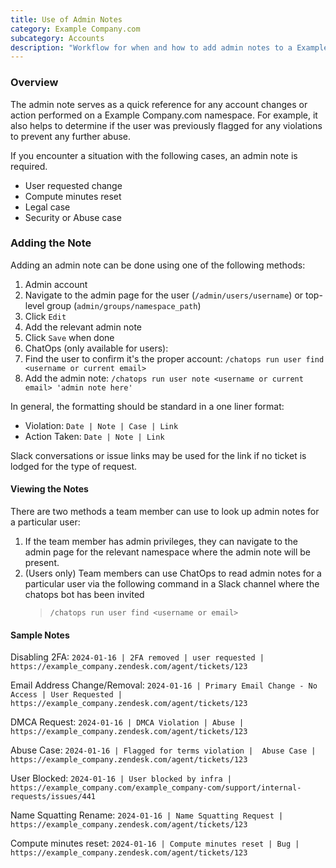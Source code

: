 ```yaml
---
title: Use of Admin Notes
category: Example Company.com
subcategory: Accounts
description: "Workflow for when and how to add admin notes to a Example Company.com account"
---
```


### Overview

The admin note serves as a quick reference for any account changes or action performed on a Example Company.com namespace. For example, it also helps to determine if the user was previously flagged for any violations to prevent any further abuse.

If you encounter a situation with the following cases, an admin note is required.

- User requested change
- Compute minutes reset
- Legal case
- Security or Abuse case

### Adding the Note

Adding an admin note can be done using one of the following methods:

1. Admin account
1. Navigate to the admin page for the user (`/admin/users/username`) or top-level group (`admin/groups/namespace_path`)
1. Click `Edit`
1. Add the relevant admin note
1. Click `Save` when done
1. ChatOps (only available for users):
1. Find the user to confirm it's the proper account: `/chatops run user find <username or current email>`
1. Add the admin note: `/chatops run user note <username or current email> 'admin note here'`

In general, the formatting should be standard in a one liner format:

- Violation: `Date | Note | Case | Link`
- Action Taken: `Date | Note | Link`

Slack conversations or issue links may be used for the link if no ticket is lodged for the type of request.

#### Viewing the Notes

There are two methods a team member can use to look up admin notes for a particular user:

1. If the team member has admin privileges, they can navigate to the admin page for the relevant namespace where the admin note will be present.
1. (Users only) Team members can use ChatOps to read admin notes for a particular user via the following command in a Slack channel where the chatops bot has been invited
   > `/chatops run user find <username or email>`

#### Sample Notes

Disabling 2FA:
`2024-01-16 | 2FA removed | user requested | https://example_company.zendesk.com/agent/tickets/123`

Email Address Change/Removal:
`2024-01-16 | Primary Email Change - No Access | User Requested | https://example_company.zendesk.com/agent/tickets/123`

DMCA Request:
`2024-01-16 | DMCA Violation | Abuse | https://example_company.zendesk.com/agent/tickets/123`

Abuse Case:
`2024-01-16 | Flagged for terms violation |  Abuse Case | https://example_company.zendesk.com/agent/tickets/123`

User Blocked:
`2024-01-16 | User blocked by infra | https://example_company.com/example_company-com/support/internal-requests/issues/441`

Name Squatting Rename:
`2024-01-16 | Name Squatting Request | https://example_company.zendesk.com/agent/tickets/123`

Compute minutes reset:
`2024-01-16 | Compute minutes reset | Bug | https://example_company.zendesk.com/agent/tickets/123`
